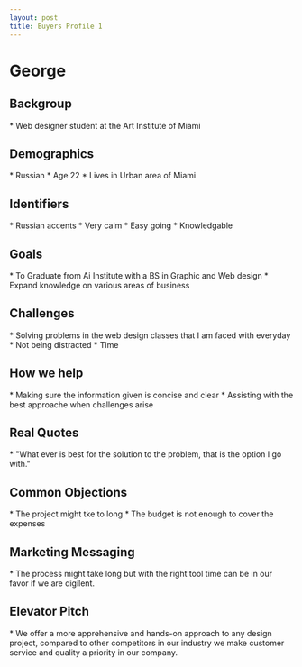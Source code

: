```yaml
---
layout: post
title: Buyers Profile 1
---
```


<h1>George</h1>

<h2>Backgroup</h2>
* Web designer student at the Art Institute of Miami

<h2>Demographics</h2>
* Russian
* Age 22
* Lives in Urban area of Miami

<h2>Identifiers</h2>
* Russian accents
* Very calm 
* Easy going
* Knowledgable

<h2>Goals</h2>
* To Graduate from Ai Institute with a BS in Graphic and Web design
* Expand knowledge on various areas of business

<h2>Challenges</h2>
* Solving problems in the web design classes that I am faced with everyday
* Not being distracted
* Time

<h2>How we help</h2>
* Making sure the information given is concise and clear
* Assisting with the best approache when challenges arise

<h2>Real Quotes</h2>
* "What ever is best for the solution to the problem, that is the option I go with."

<h2>Common Objections</h2>
* The project might tke to long
* The budget is not enough to cover the expenses

<h2>Marketing Messaging</h2>
* The process might take long but with the right tool time can be in our favor if we are digilent.

<h2>Elevator Pitch</h2>
* We offer a more apprehensive and hands-on approach to any design project, compared to other competitors in our industry we make customer service and quality a priority in our company.
